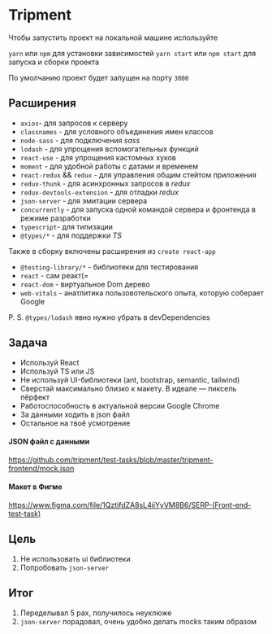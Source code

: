# Tripment

Чтобы запустить проект на локальной машине используйте

`yarn` или `npm` для установки зависимостей
`yarn start` или `npm start` для запуска и сборки проекта

По умолчанию проект будет запущен на порту `3000`

## Расширения

- `axios`- для запросов к серверу
- `classnames` - для условного объединения имен классов
- `node-sass` - для подключения _sass_
- `lodash` - для упрощения вспомогательных функций
- `react-use` - для упрощения кастомных хуков
- `moment` - для удобной работы с датами и временем 
- `react-redux` && `redux` - для управления общим стейтом приложения
- `redux-thunk` - для асинхронных запросов в _redux_
- `redux-devtools-extension` - для отладки _redux_
- `json-server` - для эмитации сервера
- `concurrently` - для запуска одной командой сервера и фронтенда в режиме разработки
- `typescript`- для типизации
- `@types/*` - для поддержки _TS_

Также в сборку включены расширения из `create react-app`
- `@testing-library/*` - библиотеки для тестирования
- `react` - сам реакт(=
- `react-dom` - виртуальное Dom дерево
- `web-vitals` - анатлитика пользовотельского опыта, которую соберает Google

P. S. `@types/lodash` явно нужно убрать в devDependencies

## Задача


- Используй React
- Используй TS или JS
- Не используй UI-библиотеки (ant, bootstrap, semantic, tailwind)
- Сверстай максимально близко к макету. В идеале — пиксель пёрфект
- Работоспособность в актуальной версии Google Chrome
- За данными ходить в json файл
- Остальное на твоё усмотрение

#### JSON файл с данными

https://github.com/tripment/test-tasks/blob/master/tripment-frontend/mock.json

#### Макет в Фигме

https://www.figma.com/file/1QztifdZA8sL4iiYyVM8B6/SERP-(Front-end-test-task)


## Цель
1. Не использовать ui библиотеки
2. Попробовать `json-server`


## Итог
1. Переделывал 5 рах, получилось неуклюже
2. `json-server` порадовал, очень удобно делать mocks таким образом
